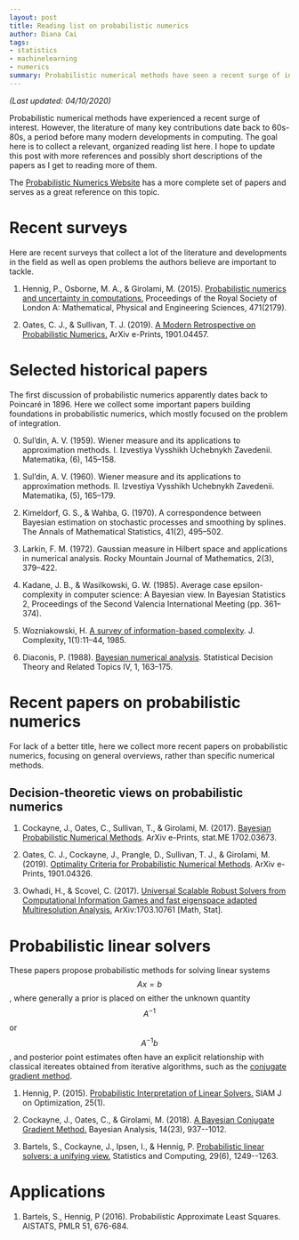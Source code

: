 ```yaml
---
layout: post
title: Reading list on probabilistic numerics
author: Diana Cai
tags:
- statistics
- machinelearning
- numerics
summary: Probabilistic numerical methods have seen a recent surge of interest. However, the methods date back to many key contributions made in the 60s-80s. The goal here is to collect a relevant, organized reading list here. I hope to update
---
```


*(Last updated: 04/10/2020)*

Probabilistic numerical methods have experienced a recent surge of interest. However,
the literature of many key contributions date back to 60s-80s, a period before
many modern developments in computing. The goal here is to collect a relevant, organized reading list here. I hope to update
this post with more references and possibly short descriptions of the papers as
I get to reading more of them.

The [Probabilistic Numerics Website](http://probabilistic-numerics.org/literature/index.html) has a more complete set of papers and serves as a great reference on this topic.

# Recent surveys

Here are recent surveys that collect a lot of the literature and developments in the field as well as open problems the authors believe are important to tackle.

1. Hennig, P., Osborne, M. A., & Girolami, M. (2015). [Probabilistic numerics and
   uncertainty in computations.](https://arxiv.org/pdf/1506.01326.pdf) Proceedings of the Royal Society of London A:
   Mathematical, Physical and Engineering Sciences, 471(2179).

2. Oates, C. J., & Sullivan, T. J. (2019). [A Modern Retrospective on
   Probabilistic Numerics.](https://arxiv.org/pdf/1901.04457.pdf) ArXiv e-Prints, 1901.04457.


# Selected historical papers

The first discussion of probabilistic numerics apparently dates back to
Poincar&eacute; in 1896. Here we collect some important papers building
foundations in probabilistic numerics, which mostly focused on the problem of integration.

0. Sul’din, A. V. (1959). Wiener measure and its applications to approximation
   methods. I. Izvestiya Vysshikh Uchebnykh Zavedenii. Matematika, (6), 145–158.

1. Sul’din, A. V. (1960). Wiener measure and its applications to approximation
   methods. II. Izvestiya Vysshikh Uchebnykh Zavedenii. Matematika, (5),
   165–179.

1. Kimeldorf, G. S., & Wahba, G. (1970). A correspondence between Bayesian
   estimation on stochastic processes and smoothing by splines. The Annals of
   Mathematical Statistics, 41(2), 495–502.

1. Larkin, F. M. (1972). Gaussian measure in Hilbert space and applications in
   numerical analysis. Rocky Mountain Journal of Mathematics, 2(3), 379–422.

1. Kadane, J. B., & Wasilkowski, G. W. (1985). Average case epsilon-complexity
   in computer science: A Bayesian view. In Bayesian Statistics 2, Proceedings
   of the Second Valencia International Meeting (pp. 361–374).

1. Wozniakowski, H. [A survey of information-based complexity](https://www.sciencedirect.com/science/article/pii/0885064X85900202). J. Complexity,
   1(1):11–44, 1985.

2. Diaconis, P. (1988). [Bayesian numerical analysis](http://probabilistic-numerics.org/assets/pdf/Diaconis_1988.pdf). Statistical Decision Theory
   and Related Topics IV, 1, 163–175.


# Recent papers on probabilistic numerics

For lack of a better title, here we collect more recent papers on probabilistic numerics, focusing on
general overviews, rather than specific numerical methods.

##  Decision-theoretic views on probabilistic numerics

1. Cockayne, J., Oates, C., Sullivan, T., & Girolami, M. (2017). [Bayesian
   Probabilistic Numerical Methods](https://arxiv.org/abs/1702.03673). ArXiv e-Prints, stat.ME 1702.03673.

2. Oates, C. J., Cockayne, J., Prangle, D., Sullivan, T. J., & Girolami, M.
   (2019). [Optimality Criteria for Probabilistic Numerical
   Methods](https://arxiv.org/pdf/1901.04326.pdf). ArXiv
   e-Prints, 1901.04326.

3. Owhadi, H., & Scovel, C. (2017). [Universal Scalable Robust Solvers from
   Computational Information Games and fast eigenspace adapted Multiresolution
   Analysis.](http://arxiv.org/abs/1703.10761)
   ArXiv:1703.10761 [Math, Stat].

# Probabilistic linear solvers

These papers propose probabilistic methods for solving linear systems $$Ax=b$$, where generally a prior is placed on either the unknown quantity $$A^{-1}$$ or $$A^{-1}b$$, and posterior point estimates often have an explicit relationship with classical itereates obtained from iterative algorithms, such as the [conjugate gradient method](https://www.dianacai.com/blog/2018/08/31/conjugate-gradient-linear-systems/).

1. Hennig, P. (2015). [Probabilistic Interpretation of Linear Solvers.](https://epubs.siam.org/doi/abs/10.1137/140955501) SIAM J on Optimization, 25(1).

2. Cockayne, J., Oates, C., & Girolami, M. (2018). [A Bayesian Conjugate Gradient Method.](https://projecteuclid.org/euclid.ba/1558144846) Bayesian Analysis, 14(23), 937--1012.

3. Bartels, S., Cockayne, J., Ipsen, I., & Hennig, P. [Probabilistic linear solvers: a unifying view.](https://link.springer.com/article/10.1007/s11222-019-09897-7) Statistics and Computing, 29(6), 1249--1263.


# Applications

1. Bartels, S., Hennig, P (2016). Probabilistic Approximate Least Squares. AISTATS, PMLR 51, 676-684.



